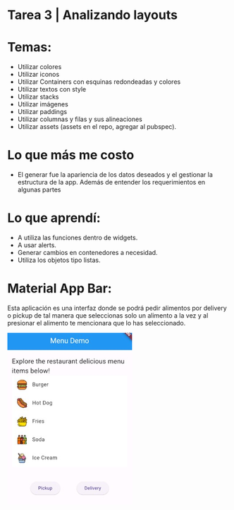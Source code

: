 # Tarea 3 | Analizando layouts

# Temas:
-	Utilizar colores
-	Utilizar iconos
-	Utilizar Containers con esquinas redondeadas y colores
-	Utilizar textos con style
-	Utilizar stacks
-	Utilizar imágenes 
-	Utilizar paddings
-	Utilizar columnas y filas y sus alineaciones
-	Utilizar assets (assets en el repo, agregar al pubspec).

# Lo que más me costo
-	El generar fue la apariencia de los datos deseados y el gestionar la estructura de la app. Además de entender los requerimientos en algunas partes

# Lo que aprendí:
-	A utiliza las funciones dentro de widgets.
-	A usar alerts.
-	Generar cambios en contenedores a necesidad.
-	Utiliza los objetos tipo listas.
 
# Material App Bar:
Esta aplicación es una interfaz donde se podrá pedir alimentos por delivery o pickup de tal manera que seleccionas solo un alimento a la vez y al presionar el alimento te mencionara que lo has seleccionado.

![Home](Screenshots/home.jpg)
